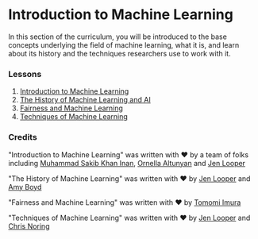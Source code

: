 # Introduction to Machine Learning

In this section of the curriculum, you will be introduced to the base concepts underlying the field of machine learning, what it is, and learn about its history and the techniques researchers use to work with it.
### Lessons

1. [Introduction to Machine Learning](1-intro-to-ML/README.md)
1. [The History of Machine Learning and AI](2-history-of-ML/README.md)
1. [Fairness and Machine Learning](3-fairness/README.md)
1. [Techniques of Machine Learning](4-techniques-of-ML/README.md)

### Credits

"Introduction to Machine Learning" was written with ♥️ by a team of folks including [Muhammad Sakib Khan Inan](https://twitter.com/Sakibinan), [Ornella Altunyan](https://twitter.com/ornelladotcom) and [Jen Looper](https://twitter.com/jenlooper)

"The History of Machine Learning" was written with ♥️ by [Jen Looper](https://twitter.com/jenlooper) and [Amy Boyd](https://twitter.com/AmyKateNicho)

"Fairness and Machine Learning" was written with ♥️ by [Tomomi Imura](https://twitter.com/girliemac) 

"Techniques of Machine Learning" was written with ♥️ by [Jen Looper](https://twitter.com/jenlooper) and [Chris Noring](https://twitter.com/softchris) 